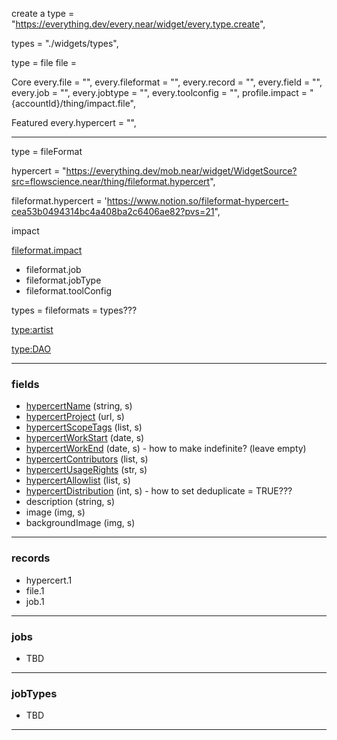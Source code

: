 create a type = "https://everything.dev/every.near/widget/every.type.create",

types = "./widgets/types",

type = file
file = 

Core
every.file = "",
every.fileformat = "",
every.record = "",
every.field = "",
every.job = "",
every.jobtype = "",
every.toolconfig = "",
profile.impact = "{accountId}/thing/impact.file",

Featured
every.hypercert = "",

---

type = fileFormat

hypercert = "https://everything.dev/mob.near/widget/WidgetSource?src=flowscience.near/thing/fileformat.hypercert",

fileformat.hypercert = 'https://www.notion.so/fileformat-hypercert-cea53b0494314bc4a408ba2c6406ae82?pvs=21",

impact

[fileformat.impact](https://www.notion.so/fileformat-impact-c26a1aacf4084e89b4440d9484cbcb15?pvs=21)

- fileformat.job
- fileformat.jobType
- fileformat.toolConfig

types = fileformats = types???

[type:artist](https://www.notion.so/type-artist-455f0ff7ab2243b5974fb43b0e6bf957?pvs=21)

[type:DAO](https://www.notion.so/type-DAO-188d1ff79c43474eaa4caf652d66d05d?pvs=21)

---

### fields

- [hypercertName](https://everything.dev/mob.near/widget/WidgetSource?src=flowscience.near/thing/field.hypercertName) (string, s)
- [hypercertProject](https://everything.dev/mob.near/widget/WidgetSource?src=flowscience.near/thing/field.hypercertProject) (url, s)
- [hypercertScopeTags](https://everything.dev/mob.near/widget/WidgetSource?src=flowscience.near/thing/field.hypercertScopeTags) (list, s)
- [hypercertWorkStart](https://everything.dev/mob.near/widget/WidgetSource?src=flowscience.near/thing/field.hypercertWorkStart) (date, s)
- [hypercertWorkEnd](https://everything.dev/mob.near/widget/WidgetSource?src=flowscience.near/thing/field.hypercertWorkEnd) (date, s) - how to make indefinite? (leave empty)
- [hypercertContributors](https://everything.dev/mob.near/widget/WidgetSource?src=flowscience.near/thing/field.hypercertContributors) (list, s)
- [hypercertUsageRights](https://everything.dev/mob.near/widget/WidgetSource?src=flowscience.near/thing/field.hypercertUsageRights) (str, s)
- [hypercertAllowlist](https://everything.dev/mob.near/widget/WidgetSource?src=flowscience.near/thing/field.hypercertAllowlist) (list, s)
- [hypercertDistribution](https://everything.dev/mob.near/widget/WidgetSource?src=flowscience.near/thing/field.hypercertDistribution) (int, s) - how to set deduplicate = TRUE???
- description (string, s)
- image (img, s)
- backgroundImage (img, s)

---

### records

- hypercert.1
- file.1
- job.1

---

### jobs

- TBD

---

### jobTypes

- TBD

---